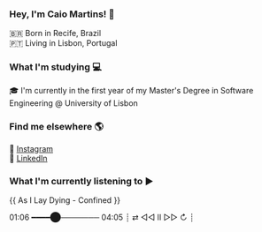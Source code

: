 ### Hey, I'm Caio Martins! 👋

🇧🇷 Born in Recife, Brazil <br>
🇵🇹 Living in Lisbon, Portugal

### What I'm studying 💻

🎓 I'm currently in the first year of my Master's Degree in Software Engineering @ University of Lisbon

### Find me elsewhere 🌎

📸 [Instagram](https://www.instagram.com/_caiodinizz) <br>
💼 [LinkedIn](https://www.linkedin.com/in/caiocdmartins/) <br>


### What I'm currently listening to ▶️

{{ As I Lay Dying - Confined }}

01:06 ━━━━⬤─────── 04:05
   ┊ ⇄ ◁◁ II ▷▷ ↻ ┊
